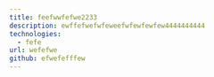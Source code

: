 ```yaml
---
title: feefwwfefwe2233
description: e﻿wffefwefwfeweefwfewfewfew4444444444
technologies:
  - fefe
url: wefefwe
github: efwefefffew
---
```

